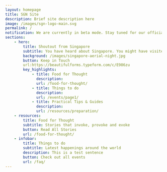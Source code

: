 ```yaml
---
layout: homepage
title: SGN Site
description: Brief site description here
image: /images/sgn-logo-main.svg
permalink: /
notification: We are currently in beta mode. Stay tuned for our official launch, coming to you in 2020!
sections:
    - hero:
        title: Shoutout from Singapore
        subtitle: You have heard about Singapore. You might have visited us briefly, stayed a couple of months, or lived here all your life. We want to get to know you. Yes, you. Connect with like-minded individuals around the globe like yourself who would like to share your experiences of Singapore in one way or another. Join us, as we build our network. 
        background: /images/singapore-aerial-night.jpg
        button: Keep in Touch
        url:https://beautifulforms.typeform.com/c/E986zu
        key_highlights:
            - title: Food for Thought
              description: 
              url: /food-for-thought/
            - title: Things to do
              description: 
              url: /events/page1/
            - title: Practical Tips & Guides
              description: 
              url: /resources/preparation/
    - resources:
        title: Food for Thought
        subtitle: Stories that invoke, provoke and evoke
        button: Read All Stories  
        url: /food-for-thought/
    - infobar:
        title: Things to do
        subtitle: Latest happenings around the world
        description: This is a test sentence
        button: Check out all events
        url: /faq/
---
```

